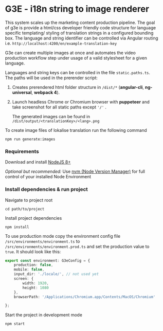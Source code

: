 # G3E - i18n string to image renderer

This system scales up the marketing content production pipeline.
The goal of g3e is provide a html/css developer friendly code structure
for language specific templating/ styling of translation strings in a configured bounding box.
The language and string identifier can be controlled via Angular routing i.e.
````http://localhost:4200/en/example-translation-key````

G3e can create multiple images at once and  automates 
the video production workflow step under usage of 
a valid stylesheet for a given language.

Languages and string keys can be controlled in the file `````static.paths.ts`````.
The paths will be used in the prerender script:
 1. Creates prerendered html folder structure in `````/dist/*````` (**angular-cli**, **ng-universal**, **webpack 4**).
 2. Launch headless Chrome or Chromium browser with **puppeteer** and take screenshot for all static paths except ``` '/' ``` .
    
    The generated images can be found in ```/dist/output/<translationKey>/<lang>.png```

To create image files of lokalise translation run the following command
```
npm run generate:images
```



### Requirements

Download and install <a href="https://nodejs.org/en/download/package-manager/">NodeJS 8+ </a>

<i>Optional but recommended:</i> 
Use <a href="https://github.com/creationix/nvm">nvm (Node Version Manager)</a> for full control of your installed Node Environment

### Install dependencies & run project 

Navigate to project root
```
cd path/to/project
```

Install project dependencies
```
npm install
```

To use production mode copy the environment config file ```/src/environments/environment.ts``` to  ```/src/environments/environment.prod.ts``` 
and set the production value to ```true```. It should look like this:
```typescript
export const environment: G3eConfig = {
    production: false,
    mobile: false,
    input_dir: './locale/', // not used yet
    screen: {
        width: 1920,
        height: 1080
    },
    browserPath: '/Applications/Chromium.app/Contents/MacOS/Chromium'

};
```

Start the project in development mode
```
npm start
```
